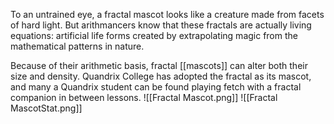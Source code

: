 To an untrained eye, a fractal mascot looks like a creature made from facets of hard light. But arithmancers know that these fractals are actually living equations: artificial life forms created by extrapolating magic from the mathematical patterns in nature.

Because of their arithmetic basis, fractal [[mascots]] can alter both their size and density. Quandrix College has adopted the fractal as its mascot, and many a Quandrix student can be found playing fetch with a fractal companion in between lessons.
![[Fractal Mascot.png]]
![[Fractal MascotStat.png]]
